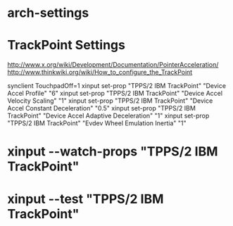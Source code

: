 arch-settings
=============

TrackPoint Settings
===================

http://www.x.org/wiki/Development/Documentation/PointerAcceleration/
http://www.thinkwiki.org/wiki/How_to_configure_the_TrackPoint

 synclient TouchpadOff=1
 xinput set-prop "TPPS/2 IBM TrackPoint" "Device Accel Profile" "6"
 xinput set-prop "TPPS/2 IBM TrackPoint" "Device Accel Velocity Scaling" "1"
 xinput set-prop "TPPS/2 IBM TrackPoint" "Device Accel Constant Deceleration" "0.5"
 xinput set-prop "TPPS/2 IBM TrackPoint" "Device Accel Adaptive Deceleration" "1"
 xinput set-prop "TPPS/2 IBM TrackPoint" "Evdev Wheel Emulation Inertia" "1"
 # xinput --watch-props "TPPS/2 IBM TrackPoint"
 # xinput --test "TPPS/2 IBM TrackPoint"
